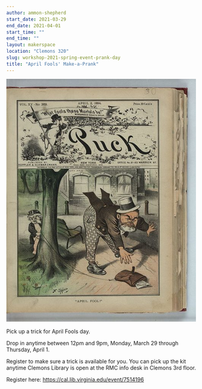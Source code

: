 ```yaml
---
author: ammon-shepherd
start_date: 2021-03-29
end_date: 2021-04-01
start_time: ""
end_time: ""
layout: makerspace
location: "Clemons 320"
slug: workshop-2021-spring-event-prank-day
title: "April Fools' Make-a-Prank"
---
```


![April Fools' Make-a-Prank](/assets/post-media/workshops/april-fool-f-opper.jpg)

Pick up a trick for April Fools day.

Drop in anytime between 12pm and 9pm, Monday, March 29 through Thursday, April 1.

Register to make sure a trick is available for you. You can pick up the kit anytime Clemons Library is open at the RMC info desk in Clemons 3rd floor.

Register here: [https://cal.lib.virginia.edu/event/7514196 ](https://cal.lib.virginia.edu/event/7514196)
